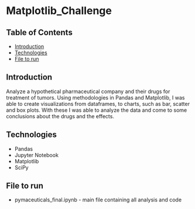 # Matplotlib_Challenge

## Table of Contents
* [Introduction](#introduction)
* [Technologies](#technologies)
* [File to run](#file-to-run)

## Introduction
Analyze a hypothetical pharmaceutical company and their drugs for treatment of tumors. Using methodologies in Pandas and Matplotlib, I was able to create visualizations from dataframes, to charts, such as bar, scatter and box plots. With these I was able to analyze the data and come to some conclusions about the drugs and the effects. 

## Technologies
* Pandas
* Jupyter Notebook
* Matplotlib
* SciPy

## File to run
* pymaceuticals_final.ipynb - main file containing all analysis and code